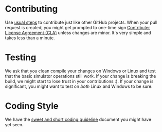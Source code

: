 # Contributing
Use [usual steps](https://akrabat.com/the-beginners-guide-to-contributing-to-a-github-project/) to contribute just like other GitHub projects. When your pull request is created, you might get prompted to one-time sign [Contributer License Agreement (CLA)](https://en.wikipedia.org/wiki/Contributor_License_Agreement) unless changes are minor. It's very simple and takes less than a minute.

# Testing
We ask that you clean compile your changes on Windows or Linux and test that the basic simulator operations
still work. If your change is breaking the build, we might start to lose trust in your contributions :). If your change is significant, you might want to test on *both* Linux and Windows to be sure.

# Coding Style
We have the [sweet and short coding guideline](coding_guidelines.md) document you might have yet seen.
